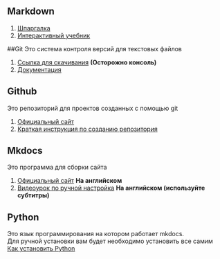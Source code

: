 ## Markdown
1. [Шпаргалка](http://konvut.github.io/k50articles/)
2. [Интерактивный учебник](https://paulradzkov.com/2014/markdown_cheatsheet/)

##Git
Это система контроля версий для текстовых файлов  

1. [Ссылка для скачивания](https://git-scm.com/) **(Осторожно консоль)**  
2. [Документация](https://lir.ugrasu.ru/index.php/load_file/58699/pdf)


## Github
Это репозиторий для проектов созданных с помощью git

1. [Официальный сайт](https://github.com/)
2. [Краткая инструкция по созданию репозитория](https://vertex-academy.com/tutorials/ru/kak-sozdat-repozitorij-na-github/)

## Mkdocs
Это программа для сборки сайта

1. [Официальный сайт](https://www.mkdocs.org/) **На английском**
2. [Видеоурок по ручной настройка](https://www.youtube.com/watch?v=tB6QN2ljDL8) **На английском (используйте субтитры)**

## Python
Это язык программирования на котором работает mkdocs.  
Для ручной установки вам будет необходимо установить все самим
[Как установить Python](https://python-scripts.com/install-python)
